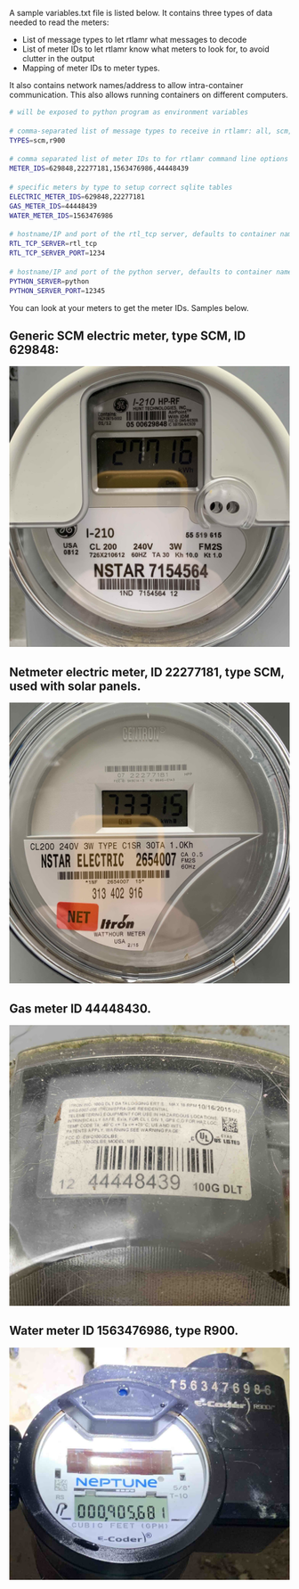 A sample variables.txt file is listed below.  It contains three types of data needed to read the meters:

* List of message types to let rtlamr what messages to decode
* List of meter IDs to let rtlamr know what meters to look for, to avoid clutter in the output
* Mapping of meter IDs to meter types.

It also contains network names/address to allow intra-container communication.  This also allows running containers on different computers.  

```bash
# will be exposed to python program as environment variables 

# comma-separated list of message types to receive in rtlamr: all, scm, scm+, idm, netidm, r900 and r900bcd
TYPES=scm,r900

# comma separated list of meter IDs to for rtlamr command line options
METER_IDS=629848,22277181,1563476986,44448439

# specific meters by type to setup correct sqlite tables
ELECTRIC_METER_IDS=629848,22277181
GAS_METER_IDS=44448439
WATER_METER_IDS=1563476986

# hostname/IP and port of the rtl_tcp server, defaults to container name/default port.
RTL_TCP_SERVER=rtl_tcp
RTL_TCP_SERVER_PORT=1234

# hostname/IP and port of the python server, defaults to container name/12345
PYTHON_SERVER=python
PYTHON_SERVER_PORT=12345
```

You can look at your meters to get the meter IDs.  Samples below.

## Generic SCM electric meter, type SCM, ID 629848:


![](./images/629848.jpeg)


## Netmeter electric meter, ID 22277181, type SCM, used with solar panels.

![](./images/22277181.jpeg)

## Gas meter ID 44448430.

![](./images/44448430.jpeg)

## Water meter ID 1563476986, type R900.

![](./images/1563476986.jpeg)



